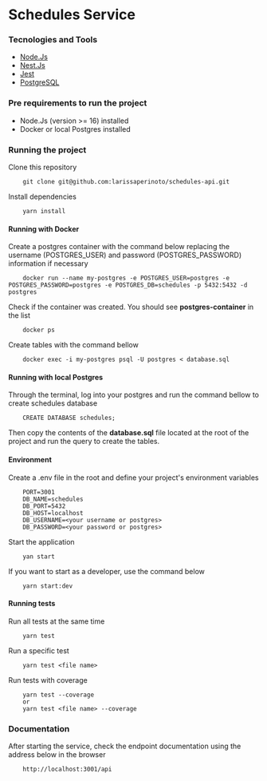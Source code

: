 # Schedules Service

### Tecnologies and Tools

- [Node.Js](https://nodejs.org/en)
- [Nest.Js](https://nestjs.com/)
- [Jest](https://jestjs.io/)
- [PostgreSQL](https://www.postgresql.org/)

### Pre requirements to run the project

- Node.Js (version >= 16) installed
- Docker or local Postgres installed

### Running the project

Clone this repository

        git clone git@github.com:larissaperinoto/schedules-api.git

Install dependencies

        yarn install

#### Running with Docker

Create a postgres container with the command below replacing the username (POSTGRES_USER) and password (POSTGRES_PASSWORD) information if necessary

        docker run --name my-postgres -e POSTGRES_USER=postgres -e POSTGRES_PASSWORD=postgres -e POSTGRES_DB=schedules -p 5432:5432 -d postgres

Check if the container was created. You should see **postgres-container** in the list

        docker ps

Create tables with the command bellow

        docker exec -i my-postgres psql -U postgres < database.sql

#### Running with local Postgres

Through the terminal, log into your postgres and run the command bellow to create schedules database

        CREATE DATABASE schedules;

Then copy the contents of the **database.sql** file located at the root of the project and run the query to create the tables.

#### Environment

Create a .env file in the root and define your project's environment variables

        PORT=3001
        DB_NAME=schedules
        DB_PORT=5432
        DB_HOST=localhost
        DB_USERNAME=<your username or postgres>
        DB_PASSWORD=<your password or postgres>

Start the application

        yan start

If you want to start as a developer, use the command below

        yarn start:dev

#### Running tests

Run all tests at the same time

        yarn test

Run a specific test

        yarn test <file name>

Run tests with coverage

        yarn test --coverage
        or
        yarn test <file name> --coverage

### Documentation

After starting the service, check the endpoint documentation using the address below in the browser

        http://localhost:3001/api
